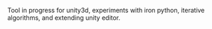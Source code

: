 Tool in progress for unity3d, experiments with iron python, iterative algorithms, and extending unity editor.
